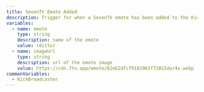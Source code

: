 ```yaml
---
title: SevenTV Emote Added
description: Trigger for when a SevenTV emote has been added to the Kick channel
variables:
  - name: emote
    type: string
    description: name of the emote
    value: (ditto)
  - name: imageUrl
    type: string
    description: url of the emote image
    value: https://cdn.7tv.app/emote/62eb2d7cf9181963f72015da/4x.webp
commonVariables:
  - KickBroadcaster
---
```

